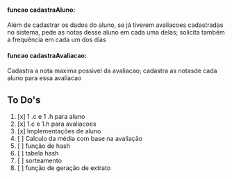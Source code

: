 #### funcao cadastraAluno:
Além de cadastrar os dados do aluno, se já tiverem avaliacoes cadastradas no sistema, pede as notas desse aluno em cada uma delas; solicita também a frequência em cada um dos dias

#### funcao cadastraAvaliacao:
Cadastra a nota maxima possivel da avaliacao; cadastra as notasde cada aluno para essa avaliacao

## To Do's
1. [x] 1 .c e 1 .h para aluno
2. [x] 1.c e 1.h para avaliacoes
3. [x] Implementações de aluno
4. [ ] Calculo da média com base na avaliação
5. [ ] função de hash
6. [ ] tabela hash
7. [ ] sorteamento
8. [ ] função de geração de extrato
 